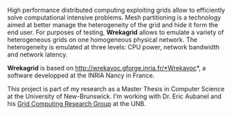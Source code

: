High performance distributed computing exploiting grids allow to efficiently solve computational intensive problems. Mesh partitioning is a technology aimed at better manage the heterogeneity of the grid and hide it form the end user. For purposes of testing, **Wrekagrid** allows to emulate a variety of heterogeneous grids on one homogeneous physical network. The heterogeneity is emulated at three levels: CPU power, network bandwidth and network latency.

**Wrekagrid** is based on http://wrekavoc.gforge.inria.fr/*Wrekavoc*, a software developped at the INRIA Nancy in France.

This project is part of my research as a Master Thesis in Computer Science at the University of New-Brunswick. I'm working with Dr. Eric Aubanel and his [Grid Computing Research Group](http://www.cs.unb.ca/research-groups/gcrg/) at the UNB.

